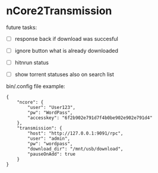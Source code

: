 # nCore2Transmission
future tasks:
- [ ] response back if download was succesful
- [ ] ignore button what is already downloaded
- [ ] hitnrun status
- [ ] show torrent statuses also on search list


bin/.config file example: 

```
{
	"ncore": {
		"user": "User123",
		"pw": "WordPass",
		"accesskey": "6f2b902e791d7f4b0be902e902e791d4"
	},
	"transmission": {
		"host": "http://127.0.0.1:9091/rpc",
		"user": "admin",
		"pw": "wordpass",
		"download_dir": "/mnt/usb/download",
		"pauseOnAdd": true
	}
}
```